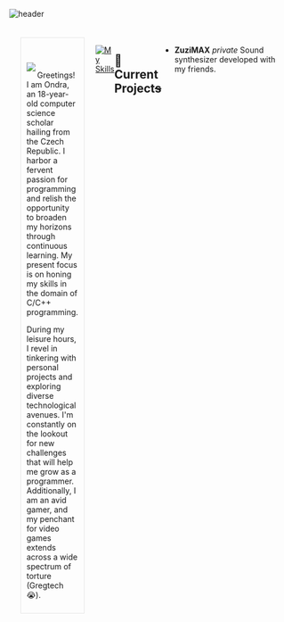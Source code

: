 
![header](https://capsule-render.vercel.app/api?text=Hi%20there!&animation=fadeIn&fontColor=f24b7c&color=282a36&height=180&fontAlignY=30&fontAlign=20&type=Waving)


<div style="display: flex; padding: 20px;">
  <div style="flex: 1; padding-right: 20px;">
    <div style="border: 1px solid #e6e6e6; padding: 10px;">
      <div>
    <br><br>
    <img align="left" src="https://github-readme-stats.vercel.app/api/top-langs/?username=ondranedo&langs_count=3&theme=dracula&hide_border=true&hide_title=true">
  </div>
  <p>
    Greetings! I am Ondra, an 18-year-old computer science scholar hailing from the Czech Republic. I harbor a fervent passion for programming and relish the opportunity to broaden my horizons through continuous learning. My present focus is on honing my skills in the domain of C/C++ programming.
  </p>
  <p>
    During my leisure hours, I revel in tinkering with personal projects and exploring diverse technological avenues. I'm constantly on the lookout for new challenges that will help me grow as a programmer. Additionally, I am an avid gamer, and my penchant for video games extends across a wide spectrum of torture (Gregtech 😭). 
  </p>
</div>
 
</div>
<br><br>

[![My Skills](https://skillicons.dev/icons?i=c,cpp,cmake,rust,linux,git,haskell,latex,md,py)](https://skillicons.dev)


## 🔭 Current Project~~s~~
- **ZuziMAX** *private* Sound synthesizer developed with my friends.
